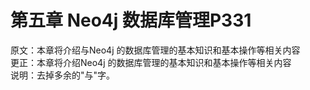 # 第五章 Neo4j 数据库管理P331
原文：本章将介绍与Neo4j 的数据库管理的基本知识和基本操作等相关内容<br>
更正：本章将介绍Neo4j 的数据库管理的基本知识和基本操作等相关内容<br>
说明：去掉多余的"与"字。<br>
